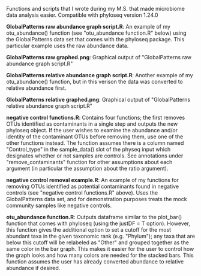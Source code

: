 Functions and scripts that I wrote during my M.S. that made microbiome data analysis easier. Compatible with phyloseq version 1.24.0


**GlobalPatterns raw abundance graph script.R**: An example of my otu_abundance() function (see "otu_abundance function.R" below) using the GlobalPatterns data set that comes with the phyloseq package. This particular example uses the raw abundance data.

**GlobalPatterns raw graphed.png**: Graphical output of "GlobalPatterns raw abundance graph script.R"

**GlobalPatterns relative abundance graph script.R**: Another example of my otu_abundance() function, but in this verison the data was converted to relative abundance first.

**GlobalPatterns relative graphed.png**: Graphical output of "GlobalPatterns relative abundance graph script.R"

**negative control functions.R**: Contains four functions; the first removes OTUs identified as contaminants in a single step and outputs the new phyloseq object. If the user wishes to examine the abundance and/or identity of the contaminant OTUs before removing them, use one of the other functions instead. The function assumes there is a column named "Control_type" in the sample_data() slot of the physeq input which designates whether or not samples are controls. See annotations under "remove_contaminants" function for other assumptions about each argument (in particular the assumption about the ratio argument).

**negative control removal example.R**: An example of my functions for removing OTUs identified as potential contaminants found in negative controls (see "negative control functions.R" above). Uses the GlobalPatterns data set, and for demonstration purposes treats the mock community samples like negative controls.

**otu_abundance function.R**: Outputs dataframe similar to the plot_bar() function that comes with phyloseq (using the justDF = T option). However, this function gives the additional option to set a cutoff for the most abundant taxa in the given taxonomic rank (e.g. "Phylum"); any taxa that are below this cutoff will be relabeled as "Other" and grouped together as the same color in the bar graph. This makes it easier for the user to control how the graph looks and how many colors are needed for the stacked bars. This function assumes the user has already converted abundance to relative abundance if desired.
